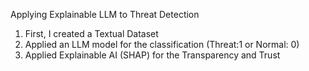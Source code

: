 Applying Explainable LLM to Threat Detection
1. First, I created a Textual Dataset
2. Applied an LLM model for the classification (Threat:1 or Normal: 0)
3. Applied Explainable AI (SHAP) for the Transparency and Trust
